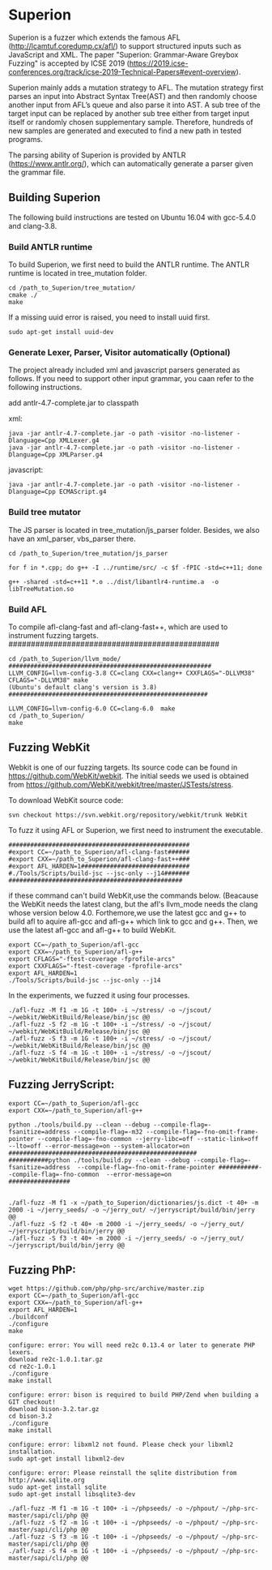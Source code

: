 # Superion

Superion is a fuzzer which extends the famous AFL (http://lcamtuf.coredump.cx/afl/) to support structured inputs such as JavaScript and XML. The paper "Superion: Grammar-Aware Greybox Fuzzing" is accepted by ICSE 2019 (https://2019.icse-conferences.org/track/icse-2019-Technical-Papers#event-overview). 

Superion mainly adds a mutation strategy to AFL. The mutation strategy first parses an input into Abstract Syntax Tree(AST)  and then randomly choose another input from AFL’s queue and also parse it into AST. A sub tree of the target input can be replaced by another sub tree either from target input itself or randomly chosen supplementary sample. Therefore, hundreds of new samples are generated and executed to find a new path in tested programs.

The parsing ability of Superion is provided by ANTLR (https://www.antlr.org/), which can automatically generate a parser given the grammar file. 


## Building Superion

The following build instructions are tested on Ubuntu 16.04 with gcc-5.4.0 and clang-3.8.

### Build ANTLR runtime

To build Superion, we first need to build the ANTLR runtime. The ANTLR runtime is located in tree_mutation folder.

```
cd /path_to_Superion/tree_mutation/
cmake ./
make
```

If a missing uuid error is raised, you need to install uuid first.

```
sudo apt-get install uuid-dev
```

### Generate Lexer, Parser, Visitor automatically (Optional)

The project already included xml and javascript parsers generated as follows. If you need to support other input grammar, you caan refer to the following instructions.

add antlr-4.7-complete.jar to classpath

xml:
```
java -jar antlr-4.7-complete.jar -o path -visitor -no-listener -Dlanguage=Cpp XMLLexer.g4 
java -jar antlr-4.7-complete.jar -o path -visitor -no-listener -Dlanguage=Cpp XMLParser.g4
```

javascript:
```
java -jar antlr-4.7-complete.jar -o path -visitor -no-listener -Dlanguage=Cpp ECMAScript.g4 
```


### Build tree mutator

The JS parser is located in tree_mutation/js_parser folder. Besides, we also have an xml_parser, vbs_parser there.

```
cd /path_to_Superion/tree_mutation/js_parser

for f in *.cpp; do g++ -I ../runtime/src/ -c $f -fPIC -std=c++11; done

g++ -shared -std=c++11 *.o ../dist/libantlr4-runtime.a  -o libTreeMutation.so
```

### Build AFL

To compile afl-clang-fast and afl-clang-fast++, which are used to instrument fuzzing targets.
###############################################
```#####################################################
cd /path_to_Superion/llvm_mode/
########################################################
LLVM_CONFIG=llvm-config-3.8 CC=clang CXX=clang++ CXXFLAGS="-DLLVM38"  CFLAGS="-DLLVM38" make
(Ubuntu's default clang's version is 3.8)
#######################################################

LLVM_CONFIG=llvm-config-6.0 CC=clang-6.0  make
cd /path_to_Superion/
make
```

## Fuzzing WebKit

Webkit is one of our fuzzing targets. Its source code can be found in https://github.com/WebKit/webkit. The initial seeds we used is obtained from https://github.com/WebKit/webkit/tree/master/JSTests/stress.

To download WebKit source code:

```
svn checkout https://svn.webkit.org/repository/webkit/trunk WebKit
```

To fuzz it using AFL or Superion, we first need to instrument the executable. 

```
##################################################
#export CC=~/path_to_Superion/afl-clang-fast######
#export CXX=~/path_to_Superion/afl-clang-fast++###
#export AFL_HARDEN=1##############################
#./Tools/Scripts/build-jsc --jsc-only --j14#######
################################################
```
if these command can't build WebKit,use the commands below.
(Beacause the WebKit needs the latest clang, but the afl's llvm_mode needs the clang whose version below 4.0.
Forthemore,we use the latest gcc and g++ to build afl to aquire afl-gcc and afl-g++ which link to gcc and g++.
Then, we use the latest afl-gcc and afl-g++ to build WebKit.
```
export CC=~/path_to_Superion/afl-gcc
export CXX=~/path_to_Superion/afl-g++
export CFLAGS="-ftest-coverage -fprofile-arcs"
export CXXFLAGS="-ftest-coverage -fprofile-arcs"
export AFL_HARDEN=1
./Tools/Scripts/build-jsc --jsc-only --j14

```



In the experiments, we fuzzed it using four processes.

```
./afl-fuzz -M f1 -m 1G -t 100+ -i ~/stress/ -o ~/jscout/ ~/webkit/WebKitBuild/Release/bin/jsc @@
./afl-fuzz -S f2 -m 1G -t 100+ -i ~/stress/ -o ~/jscout/ ~/webkit/WebKitBuild/Release/bin/jsc @@
./afl-fuzz -S f3 -m 1G -t 100+ -i ~/stress/ -o ~/jscout/ ~/webkit/WebKitBuild/Release/bin/jsc @@
./afl-fuzz -S f4 -m 1G -t 100+ -i ~/stress/ -o ~/jscout/ ~/webkit/WebKitBuild/Release/bin/jsc @@
```

## Fuzzing JerryScript:

```
export CC=~/path_to_Superion/afl-gcc
export CXX=~/path_to_Superion/afl-g++

python ./tools/build.py --clean --debug --compile-flag=-fsanitize=address --compile-flag=-m32 --compile-flag=-fno-omit-frame-pointer --compile-flag=-fno-common --jerry-libc=off --static-link=off --lto=off --error-message=on --system-allocator=on
####################################################
###########python ./tools/build.py --clean --debug --compile-flag=-fsanitize=address  --compile-flag=-fno-omit-frame-pointer ###########--compile-flag=-fno-common  --error-message=on
#################


./afl-fuzz -M f1 -x ~/path_to_Superion/dictionaries/js.dict -t 40+ -m 2000 -i ~/jerry_seeds/ -o ~/jerry_out/ ~/jerryscript/build/bin/jerry @@
./afl-fuzz -S f2 -t 40+ -m 2000 -i ~/jerry_seeds/ -o ~/jerry_out/ ~/jerryscript/build/bin/jerry @@
./afl-fuzz -S f3 -t 40+ -m 2000 -i ~/jerry_seeds/ -o ~/jerry_out/ ~/jerryscript/build/bin/jerry @@
```

## Fuzzing PhP:
```
wget https://github.com/php/php-src/archive/master.zip
export CC=~/path_to_Superion/afl-gcc
export CXX=~/path_to_Superion/afl-g++
export AFL_HARDEN=1
./buildconf
./configure
make

configure: error: You will need re2c 0.13.4 or later to generate PHP lexers.
download re2c-1.0.1.tar.gz
cd re2c-1.0.1
./configure
make install

configure: error: bison is required to build PHP/Zend when building a GIT checkout!
download bison-3.2.tar.gz
cd bison-3.2
./configure
make install

configure: error: libxml2 not found. Please check your libxml2 installation.
sudo apt-get install libxml2-dev

configure: error: Please reinstall the sqlite distribution from http://www.sqlite.org
sudo apt-get install sqlite
sudo apt-get install libsqlite3-dev

./afl-fuzz -M f1 -m 1G -t 100+ -i ~/phpseeds/ -o ~/phpout/ ~/php-src-master/sapi/cli/php @@
./afl-fuzz -S f2 -m 1G -t 100+ -i ~/phpseeds/ -o ~/phpout/ ~/php-src-master/sapi/cli/php @@
./afl-fuzz -S f3 -m 1G -t 100+ -i ~/phpseeds/ -o ~/phpout/ ~/php-src-master/sapi/cli/php @@
./afl-fuzz -S f4 -m 1G -t 100+ -i ~/phpseeds/ -o ~/phpout/ ~/php-src-master/sapi/cli/php @@
```
